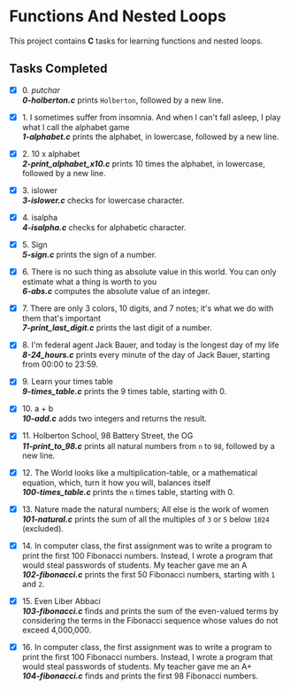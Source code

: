 # Functions And Nested Loops

This project contains __C__ tasks for learning functions and nested loops.

## Tasks Completed

+ [x] 0\. _putchar_<br/>_**0-holberton.c**_ prints `Holberton`, followed by a new line.
+ [x] 1\. I sometimes suffer from insomnia. And when I can't fall asleep, I play what I call the alphabet game<br/>_**1-alphabet.c**_ prints the alphabet, in lowercase, followed by a new line.
+ [x] 2\. 10 x alphabet<br/>_**2-print_alphabet_x10.c**_ prints 10 times the alphabet, in lowercase, followed by a new line.
+ [x] 3\. islower<br/>_**3-islower.c**_ checks for lowercase character.
+ [x] 4\. isalpha<br/>_**4-isalpha.c**_ checks for alphabetic character.
+ [x] 5\. Sign<br/>_**5-sign.c**_ prints the sign of a number.
+ [x] 6\. There is no such thing as absolute value in this world. You can only estimate what a thing is worth to you<br/>_**6-abs.c**_ computes the absolute value of an integer.
+ [x] 7\. There are only 3 colors, 10 digits, and 7 notes; it's what we do with them that's important<br/>_**7-print_last_digit.c**_ prints the last digit of a number.
+ [x] 8\. I'm federal agent Jack Bauer, and today is the longest day of my life<br/>_**8-24_hours.c**_ prints every minute of the day of Jack Bauer, starting from 00:00 to 23:59.
+ [x] 9\. Learn your times table<br/>_**9-times_table.c**_ prints the 9 times table, starting with 0.
+ [x] 10\. a + b<br/>_**10-add.c**_ adds two integers and returns the result.
+ [x] 11\. Holberton School, 98 Battery Street, the OG<br/>_**11-print_to_98.c**_ prints all natural numbers from `n` to `98`, followed by a new line.
+ [x] 12\. The World looks like a multiplication-table, or a mathematical equation, which, turn it how you will, balances itself<br/>_**100-times_table.c**_ prints the `n` times table, starting with 0.
+ [x] 13\. Nature made the natural numbers; All else is the work of women<br/>_**101-natural.c**_ prints the sum of all the multiples of `3` or `5` below `1024` (excluded).
+ [x] 14\. In computer class, the first assignment was to write a program to print the first 100 Fibonacci numbers. Instead, I wrote a program that would steal passwords of students. My teacher gave me an A<br/>_**102-fibonacci.c**_ prints the first 50 Fibonacci numbers, starting with `1` and `2`.
+ [x] 15\. Even Liber Abbaci<br/>_**103-fibonacci.c**_ finds and prints the sum of the even-valued terms by considering the terms in the Fibonacci sequence whose values do not exceed 4,000,000.
+ [x] 16\. In computer class, the first assignment was to write a program to print the first 100 Fibonacci numbers. Instead, I wrote a program that would steal passwords of students. My teacher gave me an A+<br/>_**104-fibonacci.c**_ finds and prints the first 98 Fibonacci numbers.

